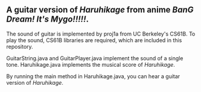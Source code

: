 ## A guitar version of *Haruhikage* from anime *BanG Dream! It's Mygo!!!!!*.

The sound of guitar is implemented by proj1a from UC Berkeley's CS61B. To play the sound, CS61B libraries are required, which are included in this repository.

GuitarString.java and GuitarPlayer.java implement the sound of a single tone. Haruhikage.java implements the musical score of *Haruhikage*.

By running the main method in Haruhikage.java, you can hear a guitar version of *Haruhikage*.